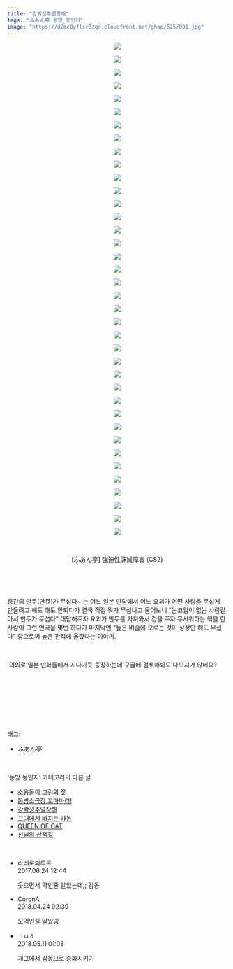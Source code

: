 ```yaml
---
title: "강박성주멸장해"
tags: "ふあん亭 동방_동인지"
image: "https://d2mc8yflsr3zqe.cloudfront.net/ghap/525/001.jpg"
---
```

<div class="article">
<p style="text-align: center; clear: none; float: none;"><img src="{{ site.imgserver2 }}/ghap/525/001.jpg"/></p>
<p style="text-align: center; clear: none; float: none;"><img src="{{ site.imgserver2 }}/ghap/525/002.jpg"/></p>
<p style="text-align: center; clear: none; float: none;"><img src="{{ site.imgserver2 }}/ghap/525/003.jpg"/></p>
<p style="text-align: center; clear: none; float: none;"><img src="{{ site.imgserver2 }}/ghap/525/004.jpg"/></p>
<p style="text-align: center; clear: none; float: none;"><img src="{{ site.imgserver2 }}/ghap/525/005.jpg"/></p>
<p style="text-align: center; clear: none; float: none;"><img src="{{ site.imgserver2 }}/ghap/525/006.jpg"/></p>
<p style="text-align: center; clear: none; float: none;"><img src="{{ site.imgserver2 }}/ghap/525/007.jpg"/></p>
<p style="text-align: center; clear: none; float: none;"><img src="{{ site.imgserver2 }}/ghap/525/008.jpg"/></p>
<p style="text-align: center; clear: none; float: none;"><img src="{{ site.imgserver2 }}/ghap/525/009.jpg"/></p>
<p style="text-align: center; clear: none; float: none;"><img src="{{ site.imgserver2 }}/ghap/525/010.jpg"/></p>
<p style="text-align: center; clear: none; float: none;"><img src="{{ site.imgserver2 }}/ghap/525/011.jpg"/></p>
<p style="text-align: center; clear: none; float: none;"><img src="{{ site.imgserver2 }}/ghap/525/012.jpg"/></p>
<p style="text-align: center; clear: none; float: none;"><img src="{{ site.imgserver2 }}/ghap/525/013.jpg"/></p>
<p style="text-align: center; clear: none; float: none;"><img src="{{ site.imgserver2 }}/ghap/525/014.jpg"/></p>
<p style="text-align: center; clear: none; float: none;"><img src="{{ site.imgserver2 }}/ghap/525/015.jpg"/></p>
<p style="text-align: center; clear: none; float: none;"><img src="{{ site.imgserver2 }}/ghap/525/016.jpg"/></p>
<p style="text-align: center; clear: none; float: none;"><img src="{{ site.imgserver2 }}/ghap/525/017.jpg"/></p>
<p style="text-align: center; clear: none; float: none;"><img src="{{ site.imgserver2 }}/ghap/525/018.jpg"/></p>
<p style="text-align: center; clear: none; float: none;"><img src="{{ site.imgserver2 }}/ghap/525/019.jpg"/></p>
<p style="text-align: center; clear: none; float: none;"><img src="{{ site.imgserver2 }}/ghap/525/020.jpg"/></p>
<p style="text-align: center; clear: none; float: none;"><img src="{{ site.imgserver2 }}/ghap/525/021.jpg"/></p>
<p style="text-align: center; clear: none; float: none;"><img src="{{ site.imgserver2 }}/ghap/525/022.jpg"/></p>
<p style="text-align: center; clear: none; float: none;"><img src="{{ site.imgserver2 }}/ghap/525/023.jpg"/></p>
<p style="text-align: center; clear: none; float: none;"><img src="{{ site.imgserver2 }}/ghap/525/024.jpg"/></p>
<p style="text-align: center; clear: none; float: none;"><img src="{{ site.imgserver2 }}/ghap/525/025.jpg"/></p>
<p style="text-align: center; clear: none; float: none;"><img src="{{ site.imgserver2 }}/ghap/525/026.jpg"/></p>
<p style="text-align: center; clear: none; float: none;"><img src="{{ site.imgserver2 }}/ghap/525/027.jpg"/></p>
<p style="text-align: center; clear: none; float: none;"><img src="{{ site.imgserver2 }}/ghap/525/028.jpg"/></p>
<p style="text-align: center; clear: none; float: none;"><img src="{{ site.imgserver2 }}/ghap/525/029.jpg"/></p>
<p style="text-align: center; clear: none; float: none;"><img src="{{ site.imgserver2 }}/ghap/525/030.jpg"/></p>
<p style="text-align: center; clear: none; float: none;"><img src="{{ site.imgserver2 }}/ghap/525/031.jpg"/></p>
<p style="text-align: center; clear: none; float: none;"><img src="{{ site.imgserver2 }}/ghap/525/032.jpg"/></p>
<p style="text-align: center; clear: none; float: none;"><img src="{{ site.imgserver2 }}/ghap/525/033.jpg"/></p>
<p style="text-align: center; clear: none; float: none;"><img src="{{ site.imgserver2 }}/ghap/525/034.jpg"/></p>
<p style="text-align: center; clear: none; float: none;"><img src="{{ site.imgserver2 }}/ghap/525/035.jpg"/></p>
<p style="text-align: center; clear: none; float: none;"><img src="{{ site.imgserver2 }}/ghap/525/036.jpg"/></p>
<p style="text-align: center; clear: none; float: none;"><img src="{{ site.imgserver2 }}/ghap/525/037.jpg"/></p>
<p style="text-align: center; clear: none; float: none;"><img src="{{ site.imgserver2 }}/ghap/525/038.jpg"/></p>
<p style="text-align: center; clear: none; float: none;"><br/></p>
<p style="text-align: center; clear: none; float: none;">[ふあん亭] 強迫性誅滅障害 (C82)</p>
<p style="text-align: center; clear: none; float: none;"><br/></p>
<p style="text-align: center; clear: none; float: none;"><br/></p>
<p style="text-align: left; clear: none; float: none;">중간의 만두(만쥬)가 무섭다~ 는 어느 일본 만담에서 어느 요괴가 어떤 사람을 무섭게 만들려고 해도 해도 안되다가 결국 직접 뭐가 무섭냐고 물어보니 "눈코입이 없는 사람같아서 만두가 무섭다" 대답해주자 요괴가 만두를 가져와서 겁을 주자 무서워하는 척을 한 사람이 그런 연극을 몇번 하다가 마지막엔 "높은 벼슬에 오르는 것이 상상만 해도 무섭다" 함으로써 높은 관직에 올랐다는 이야기.</p>
<p style="text-align: left; clear: none; float: none;"><br/></p>
<p style="text-align: left; clear: none; float: none;"> 의외로 일본 만화들에서 지나가듯 등장하는데 구글에 검색해봐도 나오지가 않네요?</p>
<p style="text-align: center; clear: none; float: none;"><br/></p>
<p style="text-align: center; clear: none; float: none;"><br/></p>
<p><br/></p>
</div><br/>
<div class="tagTrail">
<p>태그: </p>
<ul>
<li>ふあん亭</li>
</ul>
</div><br/>
<div class="another">
<p>'동방 동인지' 카테고리의 다른 글</p>
<ul>
<li><a href="/ghap_527">소용돌이 그림의 꽃</a></li>
<li><a href="/ghap_526">동방소극장 꼬마마리!</a></li>
<li><a href="/ghap_525">강박성주멸장해</a></li>
<li><a href="/ghap_524">그대에게 바치는 카논</a></li>
<li><a href="/ghap_523">QUEEN OF CAT</a></li>
<li><a href="/ghap_522">신님의 산책길</a></li>
</ul>
</div><br/>
<div class="cb_module cb_fluid">
<div class="cb_wrt cb_profile">
<div class="comment">
<ul>
<li class="cb_thumb_off" id="comment15021388">
<div class="cb_comment_area">
<div class="cb_info_area">
<div class="cb_section">
<span class="cb_nick_name">라레로뢰루르</span>
</div>
<div class="cb_section">
<span class="cb_date">2017.06.24 12:44 </span>
</div>
</div>
<div class="cb_dsc_comment">
<p class="cb_dsc">
											웃으면서 약인줄 알았는데;; 감동
										</p>
</div>
</div></li>
<li class="cb_thumb_off" id="comment15244264">
<div class="cb_comment_area">
<div class="cb_info_area">
<div class="cb_section">
<span class="cb_nick_name">CoronA</span>
</div>
<div class="cb_section">
<span class="cb_date">2018.04.24 02:39 </span>
</div>
</div>
<div class="cb_dsc_comment">
<p class="cb_dsc">
											오역인줄 알았넹
										</p>
</div>
</div></li>
<li class="cb_thumb_off" id="comment15253870">
<div class="cb_comment_area">
<div class="cb_info_area">
<div class="cb_section">
<span class="cb_nick_name">ㄱㅁㅎ</span>
</div>
<div class="cb_section">
<span class="cb_date">2018.05.11 01:08 </span>
</div>
</div>
<div class="cb_dsc_comment">
<p class="cb_dsc">
											개그에서 감동으로 승화시키기
										</p>
</div>
</div></li>
</ul>
</div>
</div><!-- commentList close -->
</div><br/>
